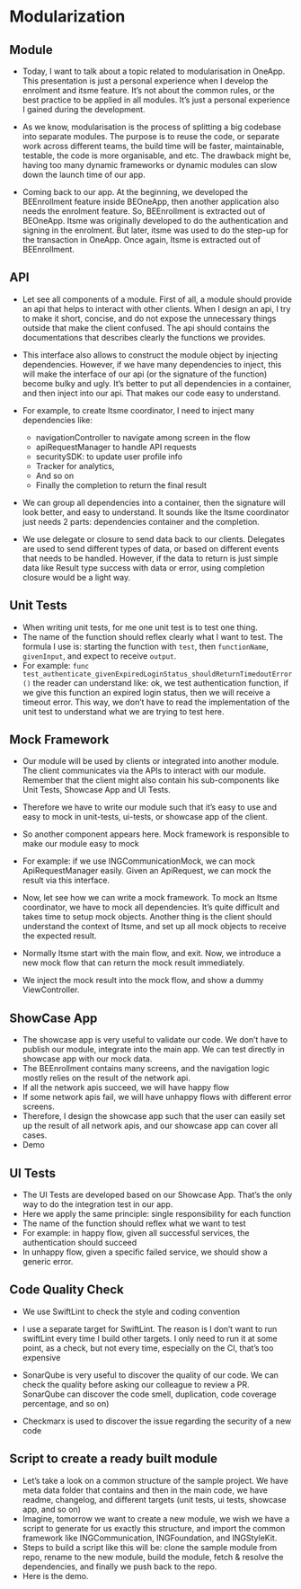 # Modularization

## Module

- Today, I want to talk about a topic related to modularisation in OneApp. This presentation is just a personal experience when I develop the enrolment and itsme feature. It’s not about the common rules, or the best practice to be applied in all modules. It’s just a personal experience I gained during the development.

- As we know, modularisation is the process of splitting a big codebase into separate modules. The purpose is to reuse the code, or separate work across different teams, the build time will be faster,  maintainable, testable, the code is more organisable, and etc. The drawback might be, having too many dynamic frameworks or dynamic modules can slow down the launch time of our app.

- Coming back to our app. At the beginning, we developed the BEEnrollment feature inside BEOneApp, then another application also needs the enrolment feature. So, BEEnrollment is extracted out of BEOneApp.
Itsme was originally developed to do the authentication and signing in the enrolment. But later, itsme was used to do the step-up for the transaction in OneApp. Once again, Itsme is extracted out of BEEnrollment.

## API

- Let see all components of a module. First of all, a module should provide an api that helps to interact with other clients. When I design an api, I try to make it short, concise, and do not expose the unnecessary things outside that make the client confused. The api should contains the documentations that describes clearly the functions we provides.
- This interface also allows to construct the module object by injecting dependencies. However, if we have many dependencies to inject, this will make the interface of our api (or the signature of the function) become bulky and ugly. It’s better to put all dependencies in a container, and then inject into our api. That makes our code easy to understand.

- For example, to create Itsme coordinator, I need to inject many dependencies like:
  - navigationController to navigate among screen in the flow
  - apiRequestManager to handle API requests
  - securitySDK: to update user profile info
  - Tracker for analytics,
  - And so on
  - Finally the completion to return the final result

- We can group all dependencies into a container, then the signature will look better, and easy to understand. It sounds like the Itsme coordinator just needs 2 parts: dependencies container and the completion.

- We use delegate or closure to send data back to our clients. Delegates are used to send different types of data, or based on different events that needs to be handled. However, if the data to return is just simple data like Result type success with data or error, using completion closure would be a light way.

## Unit Tests

- When writing unit tests, for me one unit test is to test one thing. 
- The name of the function should reflex clearly what I want to test. The formula I use is: starting the function with `test`, then `functionName`, `givenInput`, and expect to receive `output`.
- For example: 
`func test_authenticate_givenExpiredLoginStatus_shouldReturnTimedoutError()` the reader can understand like: ok, we test authentication function, if we give this function an expired login status, then we will receive a timeout error. This way, we don’t have to read the implementation of the unit test to understand what we are trying to test here. 

## Mock Framework

- Our module will be used by clients or integrated into another module. The client communicates via the APIs to interact with our module. Remember that the client might also contain his sub-components like Unit Tests, Showcase App and UI Tests.
- Therefore we have to write our module such that it’s easy to use and easy to mock in unit-tests, ui-tests, or showcase app of the client.
- So another component appears here. Mock framework is responsible to make our module easy to mock

- For example: if we use INGCommunicationMock, we can mock ApiRequestManager easily. Given an ApiRequest, we can mock the result via this interface.

- Now, let see how we can write a mock framework. To mock an Itsme coordinator, we have to mock all dependencies. It’s quite difficult and takes time to setup mock objects. Another thing is the client should understand the context of Itsme, and set up all mock objects to receive the expected result.

- Normally Itsme start with the main flow, and exit. Now, we introduce a new mock flow that can return the mock result immediately.
- We inject the mock result into the mock flow, and show a dummy ViewController.

## ShowCase App

- The showcase app is very useful to validate our code. We don’t have to publish our module, integrate into the main app. We can test directly in showcase app with our mock data.
- The BEEnrollment contains many screens, and the navigation logic mostly relies on the result of the network api.
- If all the network apis succeed, we will have happy flow
- If some network apis fail, we will have unhappy flows with different error screens.
- Therefore, I design the showcase app such that the user can easily set up the result of all network apis, and our showcase app can cover all cases.
- Demo

## UI Tests

- The UI Tests are developed based on our Showcase App. That’s the only way to do the integration test in our app.
- Here we apply the same principle: single responsibility for each function
- The name of the function should reflex what we want to test
- For example: in happy flow, given all successful services, the authentication should succeed
- In unhappy flow, given a specific failed service, we should show a generic error.

## Code Quality Check

- We use SwiftLint to check the style and coding convention
- I use a separate target for SwiftLint. The reason is I don’t want to run swiftLint every time I build other targets. I only need to run it at some point, as a check, but not every time, especially on the CI, that’s too expensive

- SonarQube is very useful to discover the quality of our code. We can check the quality before asking our colleague to review a PR. SonarQube can discover the code smell, duplication, code coverage percentage, and so on)
- Checkmarx is used to discover the issue regarding the security of a new code

## Script to create a ready built module

- Let’s take a look on a common structure of the sample project. We have meta data folder that contains and then in the main code, we have readme, changelog, and different targets (unit tests, ui tests, showcase app, and so on)
- Imagine, tomorrow we want to create a new module, we wish we have a script to generate for us exactly this structure, and import the common framework like INGCommunication, INGFoundation, and INGStyleKit.
- Steps to build a script like this will be: clone the sample module from repo, rename to the new module, build the module, fetch & resolve the dependencies, and finally we push back to the repo.
- Here is the demo.
